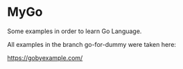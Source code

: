 # MyGo
Some examples in order to learn Go Language.

All examples in the branch go-for-dummy were taken here:

https://gobyexample.com/
